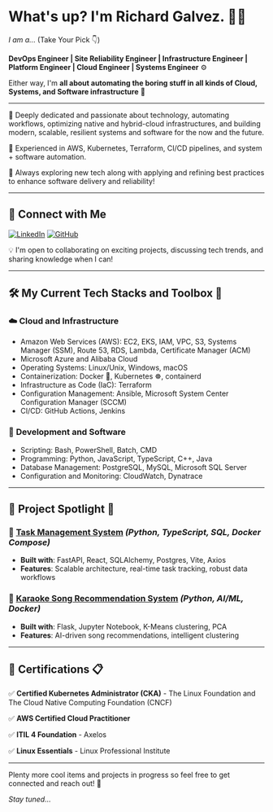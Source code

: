 # What's up? I'm Richard Galvez. 👨‍💻

*I am a...* (Take Your Pick 👇)

**DevOps Engineer | Site Reliability Engineer | Infrastructure Engineer | Platform Engineer | Cloud Engineer | Systems Engineer** ⚙️

Either way, I'm **all about automating the boring stuff in all kinds of Cloud, Systems, and Software infrastructure** 🤖

---

🔹 Deeply dedicated and passionate about technology, automating workflows, optimizing native and hybrid-cloud infrastructures, and building modern, scalable, resilient systems and software for the now and the future.

🔹 Experienced in AWS, Kubernetes, Terraform, CI/CD pipelines, and system + software automation.

🔹 Always exploring new tech along with applying and refining best practices to enhance software delivery and reliability!

---

## 📢 Connect with Me

[![LinkedIn](https://img.shields.io/badge/LinkedIn-Profile-blue?logo=linkedin)](https://www.linkedin.com/in/richardalbertogalvez) [![GitHub](https://img.shields.io/badge/GitHub-Profile-black?logo=github)](https://github.com/richardgalvez)

💡 I'm open to collaborating on exciting projects, discussing tech trends, and sharing knowledge when I can!

---

## 🛠 My Current Tech Stacks and Toolbox 🧰

### ☁️ **Cloud and Infrastructure**

- Amazon Web Services (AWS): EC2, EKS, IAM, VPC, S3, Systems Manager (SSM), Route 53, RDS, Lambda, Certificate Manager (ACM)
- Microsoft Azure and Alibaba Cloud
- Operating Systems: Linux/Unix, Windows, macOS
- Containerization: Docker 🐳, Kubernetes ☸, containerd
- Infrastructure as Code (IaC): Terraform
- Configuration Management: Ansible, Microsoft System Center Configuration Manager (SCCM)
- CI/CD: GitHub Actions, Jenkins

### 🔧 **Development and Software**

- Scripting: Bash, PowerShell, Batch, CMD
- Programming: Python, JavaScript, TypeScript, C++, Java
- Database Management: PostgreSQL, MySQL, Microsoft SQL Server
- Configuration and Monitoring: CloudWatch, Dynatrace 

---

## 📂 Project Spotlight 🔬

### 📌 [Task Management System](https://github.com/richardgalvez/Tasked) *(Python, TypeScript, SQL, Docker Compose)*
- **Built with**: FastAPI, React, SQLAlchemy, Postgres, Vite, Axios
- **Features**: Scalable architecture, real-time task tracking, robust data workflows

### 🎤 [Karaoke Song Recommendation System](https://github.com/richardgalvez/han-karaoke-ml) *(Python, AI/ML, Docker)*
- **Built with**: Flask, Jupyter Notebook, K-Means clustering, PCA
- **Features**: AI-driven song recommendations, intelligent clustering

---

## 📜 Certifications 📋

✅ **Certified Kubernetes Administrator (CKA)** - The Linux Foundation and The Cloud Native Computing Foundation (CNCF)

✅ **AWS Certified Cloud Practitioner**

✅ **ITIL 4 Foundation** - Axelos

✅ **Linux Essentials** - Linux Professional Institute

---

Plenty more cool items and projects in progress so feel free to get connected and reach out! 🫡

*Stay tuned...*
